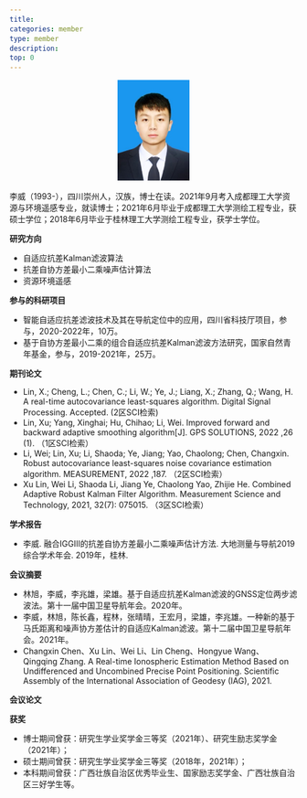 ```yaml
---
title: 
categories: member
type: member
description: 
top: 0
---
```


<div align=center>
<img src="/images/liwei.png" width = 25%>
</div>


李威（1993-），四川崇州人，汉族，博士在读。2021年9月考入成都理工大学资源与环境遥感专业，就读博士；2021年6月毕业于成都理工大学测绘工程专业，获硕士学位；2018年6月毕业于桂林理工大学测绘工程专业，获学士学位。

**研究方向**
* 自适应抗差Kalman滤波算法
* 抗差自协方差最小二乘噪声估计算法
* 资源环境遥感

**参与的科研项目**
* 智能自适应抗差滤波技术及其在导航定位中的应用，四川省科技厅项目，参与，2020-2022年，10万。
* 基于自协方差最小二乘的组合自适应抗差Kalman滤波方法研究，国家自然青年基金，参与，2019-2021年，25万。

**期刊论文**
* Lin, X.; Cheng, L.; Chen, C.; Li, W.; Ye, J.; Liang, X.; Zhang, Q.; Wang, H. A real-time autocovariance least-squares algorithm. Digital Signal Processing. Accepted. (2区SCI检索)
* Lin, Xu; Yang, Xinghai; Hu, Chihao; Li, Wei. Improved forward and backward adaptive smoothing algorithm[J]. GPS SOLUTIONS, 2022 ,26 (1). （1区SCI检索）
* Li, Wei; Lin, Xu; Li, Shaoda; Ye, Jiang; Yao, Chaolong; Chen, Changxin. Robust autocovariance least-squares noise covariance estimation algorithm. MEASUREMENT, 2022 ,187. （2区SCI检索）
* Xu Lin, Wei Li, Shaoda Li, Jiang Ye, Chaolong Yao, Zhijie He. Combined Adaptive Robust Kalman Filter Algorithm. Measurement Science and Technology, 2021, 32(7): 075015. （3区SCI检索）


**学术报告**
* 李威. 融合IGGⅢ的抗差自协方差最小二乘噪声估计方法. 大地测量与导航2019综合学术年会. 2019年，桂林.

**会议摘要**
* 林旭，李威，李兆雄，梁雄。基于自适应抗差Kalman滤波的GNSS定位两步滤波法。第十一届中国卫星导航年会。2020年。
* 李威，林旭，陈长鑫，程林，张晴晴，王宏月，梁雄，李兆雄。一种新的基于马氏距离和噪声协方差估计的自适应Kalman滤波。第十二届中国卫星导航年会。2021年。
* Changxin Chen、Xu Lin、Wei Li、Lin Cheng、Hongyue Wang、Qingqing Zhang. A Real-time Ionospheric Estimation Method Based on Undifferenced and Uncombined Precise Point Positioning. Scientific Assembly of the International Association of Geodesy (IAG), 2021.


**会议论文**


**获奖**
* 博士期间曾获：研究生学业奖学金三等奖（2021年）、研究生励志奖学金（2021年）；
* 硕士期间曾获：研究生学业奖学金三等奖（2018年，2021年）；
* 本科期间曾获：广西壮族自治区优秀毕业生、国家励志奖学金、广西壮族自治区三好学生等。

